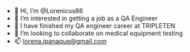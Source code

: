 - 👋 Hi, I’m @Lorenicus86
- 👀 I’m interested in getting a job as a QA Engineer
- 🌱 I have finished my QA engineer career at TRIPLETEN
- 💞️ I’m looking to collaborate on medical equipment testing
- 📫 lorena.ipanaque@gmail.com

<!---
Lorenicus86/Lorenicus86 is a ✨ special ✨ repository because its `README.md` (this file) appears on your GitHub profile.
You can click the Preview link to take a look at your changes.
--->
